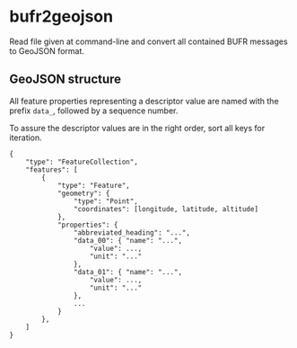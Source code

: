 # bufr2geojson

Read file given at command-line and convert all contained BUFR messages to
GeoJSON format.

## GeoJSON structure

All feature properties representing a descriptor value are named with the
prefix `data_`, followed by a sequence number.

To assure the descriptor values are in the right order, sort all keys for
iteration.

    {
        "type": "FeatureCollection",
        "features": [
            {
                "type": "Feature",
                "geometry": {
                    "type": "Point",
                    "coordinates": [longitude, latitude, altitude]
                },
                "properties": {
                    "abbreviated_heading": "...",
                    "data_00": { "name": "...",
                        "value": ...,
                        "unit": "..."
                    },
                    "data_01": { "name": "...",
                        "value": ...,
                        "unit": "..."
                    },
                    ...
                }
            },
        ]
    }
